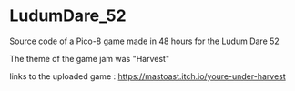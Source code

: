 # LudumDare_52

Source code of a Pico-8 game made in 48 hours for the Ludum Dare 52

The theme of the game jam was "Harvest"

links to the uploaded game : https://mastoast.itch.io/youre-under-harvest